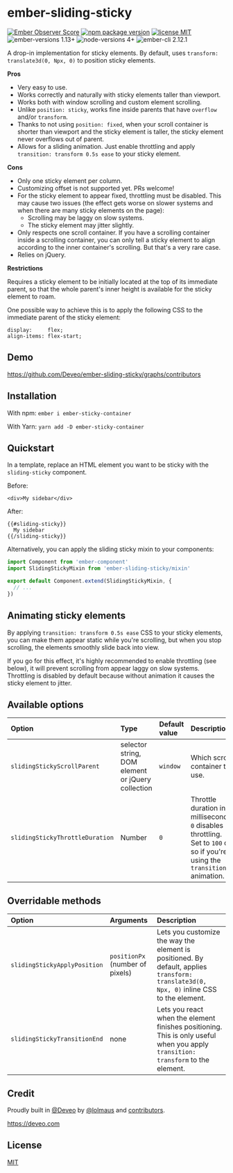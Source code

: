 # ember-sliding-sticky

[![Ember Observer Score](http://emberobserver.com/badges/ember-sliding-sticky.svg?cache_bust=1)](http://emberobserver.com/addons/ember-sliding-sticky)
[![npm package version](https://img.shields.io/npm/v/ember-sliding-sticky.svg)](https://www.npmjs.com/package/ember-sliding-sticky)
[![license MIT](https://img.shields.io/badge/license-MIT-brightgreen.svg)](https://github.com/Deveo/ember-sliding-sticky/blob/gen-1/LICENSE.md)
![ember-versions 1.13+](https://img.shields.io/badge/ember--versions-1.13%2B-yellowgreen.svg)
![node-versions 4+](https://img.shields.io/badge/node--versions-4%2B-yellowgreen.svg)
![ember-cli 2.12.1](https://img.shields.io/badge/uses%20ember--cli-2.11.1-blue.svg)

A drop-in implementation for sticky elements. By default, uses `transform: translate3d(0, Npx, 0)` to position sticky elements.

**Pros**

* Very easy to use.
* Works correctly and naturally with sticky elements taller than viewport.
* Works both with window scrolling and custom element scrolling.
* Unlike `position: sticky`, works fine inside parents that have `overflow` and/or `transform`.
* Thanks to not using `position: fixed`, when your scroll container is shorter than viewport and the sticky element is taller, the sticky element never overflows out of parent.
* Allows for a sliding animation. Just enable throttling and apply `transition: transform 0.5s ease` to your sticky element.

**Cons**

* Only one sticky element per column.
* Customizing offset is not supported yet. PRs welcome! 
* For the sticky element to appear fixed, throttling must be disabled. This may cause two issues (the effect gets worse on slower systems and when there are many sticky elements on the page):
    * Scrolling may be laggy on slow systems.
    * The sticky element may jitter slightly.
* Only respects one scroll container. If you have a scrolling container inside a scrolling container, you can only tell a sticky element to align according to the inner container's scrolling. But that's a very rare case.
* Relies on jQuery.

**Restrictions**

Requires a sticky element to be initially located at the top of its immediate parent, so that the whole parent's inner height is available for the sticky element to roam.

One possible way to achieve this is to apply the following CSS to the immediate parent of the sticky element:

```
display:     flex;
align-items: flex-start;
```



## Demo

https://github.com/Deveo/ember-sliding-sticky/graphs/contributors



## Installation

With npm: `ember i ember-sticky-container`

With Yarn: `yarn add -D ember-sticky-container`



## Quickstart

In a template, replace an HTML element you want to be sticky with the `sliding-sticky` component.

Before:

```
<div>My sidebar</div>
```

After: 

```
{{#sliding-sticky}}
  My sidebar
{{/sliding-sticky}}
```

Alternatively, you can apply the sliding sticky mixin to your components:

```js
import Component from 'ember-component'
import SlidingStickyMixin from 'ember-sliding-sticky/mixin'

export default Component.extend(SlidingStickyMixin, {
  // ...
})
```



## Animating sticky elements

By applying `transition: transform 0.5s ease` CSS to your sticky elements, you can make them appear static while you're scrolling, but when you stop scrolling, the elements smoothly slide back into view.

If you go for this effect, it's highly recommended to enable throttling (see below), it will prevent scrolling from appear laggy on slow systems. Throttling is disabled by default because without animation it causes the sticky element to jitter.



## Available options

| Option                          | Type                                              | Default value | Description                                                                                                                |
|:--------------------------------|:--------------------------------------------------|:--------------|:---------------------------------------------------------------------------------------------------------------------------|
| `slidingStickyScrollParent`     | selector string, DOM element or jQuery collection | `window`      | Which scroll container to use.                                                                                             |
| `slidingStickyThrottleDuration` | Number                                            | `0`           | Throttle duration in milliseconds. `0` disables throttling. Set to `100` or so if you're using the `transition` animation. |




## Overridable methods

| Option                       | Arguments                       | Description                                                                                                                              |
|:-----------------------------|:--------------------------------|:-----------------------------------------------------------------------------------------------------------------------------------------|
| `slidingStickyApplyPosition` | `positionPx` (number of pixels) | Lets you customize the way the element is positioned. By default, applies `transform: translate3d(0, Npx, 0)` inline CSS to the element. |
| `slidingStickyTransitionEnd` | none                            | Lets you react when the element finishes positioning. This is only useful when you apply `transition: transform` to the element.         |



## Credit

Proudly built in [@Deveo](https://github.com/Deveo) by [@lolmaus](https://github.com/lolmaus/) and [contributors](https://github.com/Deveo/ember-sliding-sticky/graphs/contributors).

https://deveo.com



## License

[MIT](https://github.com/Deveo/ember-sliding-sticky/blob/gen-1/LICENSE.md)
